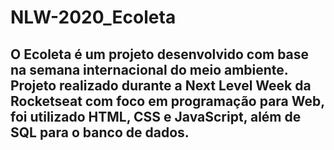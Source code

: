 # NLW-2020_Ecoleta
## O Ecoleta é um projeto desenvolvido com base na semana internacional do meio ambiente. Projeto realizado durante a Next Level Week da Rocketseat com foco em programação para Web, foi utilizado HTML, CSS e JavaScript, além de SQL para o banco de dados.
